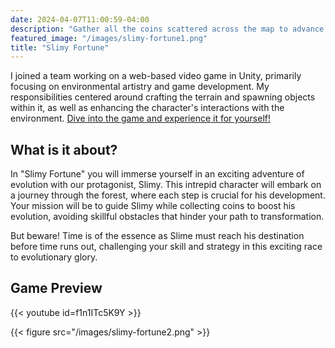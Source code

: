 ```yaml
---
date: 2024-04-07T11:00:59-04:00
description: "Gather all the coins scattered across the map to advance to the next level. Move swiftly, as time is running out!"
featured_image: "/images/slimy-fortune1.png"
title: "Slimy Fortune"
---
```

I joined a team working on a web-based video game in Unity, primarily focusing on environmental artistry and game development. My responsibilities centered around crafting the terrain and spawning objects within it, as well as enhancing the character's interactions with the environment. [Dive into the game and experience it for yourself!](https://jacobogl.itch.io/slimy-fortune)
 
## What is it about?
In "Slimy Fortune" you will immerse yourself in an exciting adventure of evolution with our protagonist, Slimy. This intrepid character will embark on a journey through the forest, where each step is crucial for his development. Your mission will be to guide Slimy while collecting coins to boost his evolution, avoiding skillful obstacles that hinder your path to transformation.

But beware! Time is of the essence as Slime must reach his destination before time runs out, challenging your skill and strategy in this exciting race to evolutionary glory.
 
## Game Preview
{{< youtube id=f1n1ITc5K9Y >}}
 
{{< figure src="/images/slimy-fortune2.png" >}}
 

